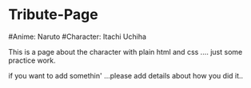 # Tribute-Page

#Anime: Naruto
#Character: Itachi Uchiha

This is a page about the character with plain html and css .... just some practice work.

if you want to add somethin' ...please add details about how you did it..